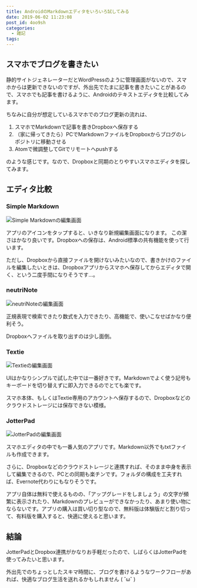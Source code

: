 ```yaml
---
title: AndroidのMarkdownエディタをいろいろ試してみる
date: 2019-06-02 11:23:08
post_id: 4oo9sh
categories:
  - 雑記
tags:
---
```


## スマホでブログを書きたい

静的サイトジェネレーターだとWordPressのように管理画面がないので、スマホからは更新できないのですが、外出先でたまに記事を書きたいことがあるので、スマホでも記事を書けるように、Androidのテキストエディタを比較してみます。

ちなみに自分が想定しているスマホでのブログ更新の流れは、

1. スマホでMarkdownで記事を書きDropboxへ保存する
2. （家に帰ってきたら）PCでMarkdownファイルをDropboxからブログのレポジトリに移動させる
3. Atomで微調整してGitでリモートへpushする

のような感じです。なので、Dropboxと同期のとりやすいスマホエディタを探してみます。

## エディタ比較

### Simple Markdown

![Simple Markdownの編集画面](simple_markdown.png)

アプリのアイコンをタップすると、いきなり新規編集画面になります。 この潔さはかなり良いです。Dropboxへの保存は、Android標準の共有機能を使って行います。

ただし、Dropboxから直接ファイルを開けないみたいなので、書きかけのファイルを編集したいときは、Dropboxアプリからスマホへ保存してからエディタで開く、という二度手間になりそうです...。

### neutriNote

![neutriNoteの編集画面](neutrinote.png)

正規表現で検索できたり数式を入力できたり、高機能で、使いこなせばかなり便利そう。

Dropboxへファイルを取り出すのは少し面倒。

### Textie

![Textieの編集画面](textie.png)

UIはかなりシンプルで試した中では一番好きです。Markdownでよく使う記号もキーボードを切り替えずに即入力できるのでとても楽です。

スマホ本体、もしくはTextie専用のアカウントへ保存するので、Dropboxなどのクラウドストレージには保存できない模様。

### JotterPad

![JotterPadの編集画面](jotterpad.png)

スマホエディタの中でも一番人気のアプリです。Markdown以外でもtxtファイルも作成できます。

さらに、Dropboxなどのクラウドストレージと連携すれば、そのまま中身を表示して編集できるので、PCとの同期も楽チンです。フォルダの構成を工夫すれば、Evernote代わりにもなりそうです。

アプリ自体は無料で使えるものの、「アップグレードをしましょう」の文字が頻繁に表示されたり、Markdownのプレビューができなかったり、あまり使い物にならないです。アプリの購入は買い切り型なので、無料版は体験版だと割り切って、有料版を購入すると、快適に使えると思います。


## 結論

JotterPadとDropbox連携がかなりお手軽だったので、しばらくはJotterPadを使ってみたいと思います。

外出先でのちょっとしたスキマ時間に、ブログを書けるようなワークフローがあれば、快適なブログ生活を送れるかもしれません ( ˘ω˘ )

<style>
article img{
  max-width: 400px  
}
</style>
